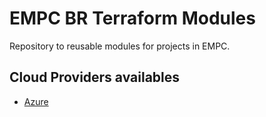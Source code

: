 # EMPC BR Terraform Modules
Repository to reusable modules for projects in EMPC. 

## Cloud Providers availables

- [Azure](./azure/)